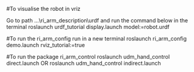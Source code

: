 #To visualise the robot in vriz

Go to path ...\ri_arm_description\urdf and run the command below in the terminal
roslaunch urdf_tutorial display.launch model:=robot.urdf

#To run the ri_arm_config run in a new terminal
roslaunch ri_arm_config demo.launch rviz_tutorial:=true


#To run the package ri_arm_control
roslaunch udm_hand_control direct.launch
OR
roslaunch udm_hand_control indirect.launch
